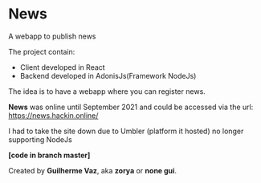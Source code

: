 # News

A webapp to publish news

The project contain:
- Client developed in React
- Backend developed in AdonisJs(Framework NodeJs)

The idea is to have a webapp where you can register news.

**News** was online until September 2021 and could be accessed via the url: https://news.hackin.online/

I had to take the site down due to Umbler (platform it hosted) no longer supporting NodeJs

**[code in branch master]**

Created by **Guilherme Vaz**, aka **zorya** or **none gui**.
